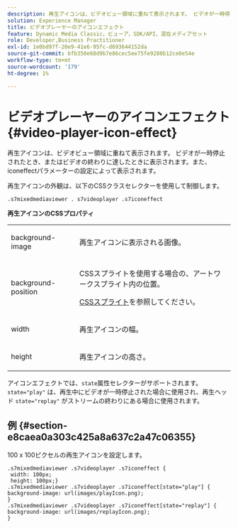 ```yaml
---
description: 再生アイコンは、ビデオビュー領域に重ねて表示されます。 ビデオが一時停止されたとき、またはビデオの終わりに達したときに表示されます。また、iconeffectパラメーターの設定によって表示されます。
solution: Experience Manager
title: ビデオプレーヤーのアイコンエフェクト
feature: Dynamic Media Classic，ビューア，SDK/API，混在メディアセット
role: Developer,Business Practitioner
exl-id: 1e0bd97f-20e9-41e6-95fc-d693644152da
source-git-commit: bfb350e68d9b7e86cec5ee75fe9280b12ce0e54e
workflow-type: tm+mt
source-wordcount: '179'
ht-degree: 1%

---
```


# ビデオプレーヤーのアイコンエフェクト{#video-player-icon-effect}

再生アイコンは、ビデオビュー領域に重ねて表示されます。 ビデオが一時停止されたとき、またはビデオの終わりに達したときに表示されます。また、iconeffectパラメーターの設定によって表示されます。

<!--<a id="section_061E550C1C1D4DB2BD663A898895B38C"></a>-->

再生アイコンの外観は、以下のCSSクラスセレクターを使用して制御します。

```
.s7mixedmediaviewer . s7videoplayer .s7iconeffect
```

**再生アイコンのCSSプロパティ**

<table id="table_C48C56E696304C9BAFEE71BA9EA9A174"> 
 <tbody> 
  <tr> 
   <td colname="col1"> <p> <span class="codeph"> background-image  </span> </p> </td> 
   <td colname="col2"> <p> 再生アイコンに表示される画像。 </p> </td> 
  </tr> 
  <tr> 
   <td colname="col1"> <p> <span class="codeph"> background-position  </span> </p> </td> 
   <td colname="col2"> <p> CSSスプライトを使用する場合の、アートワークスプライト内の位置。 </p> <p><a href="../../../c-html5-s7-aem-asset-viewers/c-html5-mixedmedia-viewer-about/c-html5-mixedmedia-viewer-customizingviewer/c-html5-mixedmedia-viewer-customizingviewer.md#section-209a43dfbddf4fc589e79cddaf233f50" format="dita" scope="local"> CSSスプライト</a>を参照してください。 </p> </td> 
  </tr> 
  <tr> 
   <td colname="col1"> <p> <span class="codeph"> width </span> </p> </td> 
   <td colname="col2"> <p> 再生アイコンの幅。 </p> </td> 
  </tr> 
  <tr> 
   <td colname="col1"> <p> <span class="codeph"> height </span> </p> </td> 
   <td colname="col2"> <p>再生アイコンの高さ。 </p> </td> 
  </tr> 
 </tbody> 
</table>

アイコンエフェクトでは、`state`属性セレクターがサポートされます。 `state="play"` は、再生中にビデオが一時停止された場合に使用され、再生ヘッド `state="replay"` がストリームの終わりにある場合に使用されます。

## 例 {#section-e8caea0a303c425a8a637c2a47c06355}

100 x 100ピクセルの再生アイコンを設定します。

```
.s7mixedmediaviewer .s7videoplayer .s7iconeffect { 
 width: 100px; 
 height: 100px;} 
.s7mixedmediaviewer .s7videoplayer .s7iconeffect[state="play"] { 
background-image: url(images/playIcon.png); 
} 
.s7mixedmediaviewer .s7videoplayer .s7iconeffect[state="replay"] { 
background-image: url(images/replayIcon.png); 
}
```
